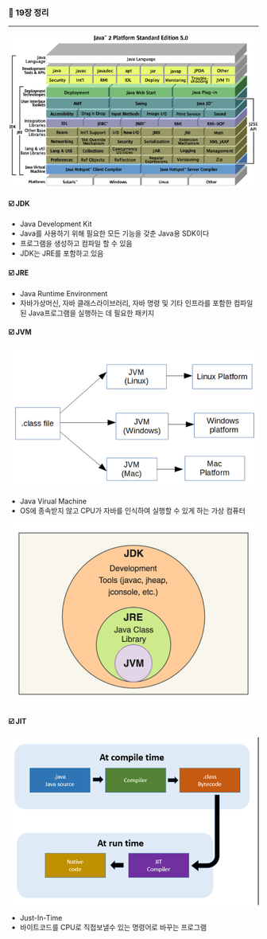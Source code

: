 ### 💭 19장 정리

---



![img.png](img.png)

#### ☑️ JDK

- Java Development Kit
- Java를 사용하기 위해 필요한 모든 기능을 갖춘 Java용 SDK이다
- 프로그램을 생성하고 컴파일 할 수 있음
- JDK는 JRE를 포함하고 있음

#### ☑️ JRE

- Java Runtime Environment
- 자바가상머신, 자바 클래스라이브러리, 자바 명령 및 기타 인프라를 포함한 컴파일된 Java프로그램을 실행하는 데 필요한 패키지

#### ☑️ JVM

![img_2.png](img_2.png)

- Java Virual Machine
- OS에 종속받지 않고 CPU가 자바를 인식하여 실행할 수 있게 하는 가상 컴퓨터

![img_1.png](img_1.png)

#### ☑️ JIT

![img_4.png](img_4.png)

- Just-In-Time
- 바이트코드를 CPU로 직접보낼수 있는 명령어로 바꾸는 프로그램